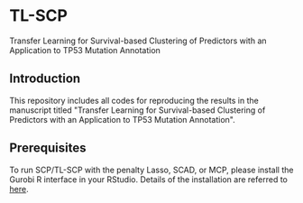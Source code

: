 # TL-SCP
Transfer Learning for Survival-based Clustering of Predictors with an Application to TP53 Mutation Annotation

## Introduction
This repository includes all codes for reproducing the results in the manuscript titled "Transfer Learning for Survival-based Clustering of Predictors with an Application to TP53 Mutation Annotation". 

## Prerequisites

To run SCP/TL-SCP with the penalty Lasso, SCAD, or MCP, please install the Gurobi R interface in your RStudio. Details of the installation are referred to [here](https://support.gurobi.com/hc/en-us/articles/14462206790033-How-do-I-install-Gurobi-for-R).




